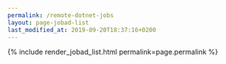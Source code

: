 ```yaml
---
permalink: /remote-dotnet-jobs
layout: page-jobad-list
last_modified_at: 2019-09-20T18:37:16+0200
---
```

{% include render_jobad_list.html permalink=page.permalink %}
